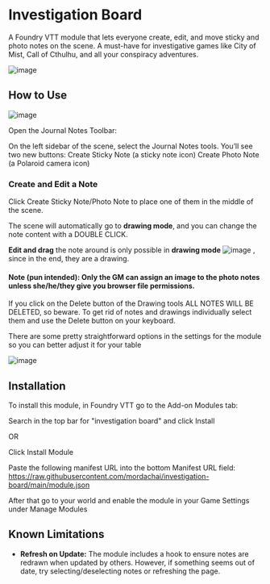 # Investigation Board

A Foundry VTT module that lets everyone create, edit, and move sticky and photo notes on the scene. A must-have for investigative games like City of Mist, Call of Cthulhu, and all your conspiracy adventures.

![image](https://github.com/user-attachments/assets/aa6ac7ea-6051-4c10-b88f-c4dcc8a3bd62)

## How to Use

![image](https://github.com/user-attachments/assets/c922e8d5-b168-4155-a5e3-229c06a54aa0)

Open the Journal Notes Toolbar:

On the left sidebar of the scene, select the Journal Notes tools.
You’ll see two new buttons:
Create Sticky Note (a sticky note icon)
Create Photo Note (a Polaroid camera icon)

### Create and Edit a Note

Click Create Sticky Note/Photo Note to place one of them in the middle of the scene.

The scene will automatically go to __drawing mode__, and you can change the note content with a DOUBLE CLICK.


__Edit and drag__ the note around is only possible in **drawing mode** ![image](https://github.com/user-attachments/assets/4b6ecb10-2ab4-4328-82fb-939bbcca1f91)
, since in the end, they are a drawing. 

#### **Note** (pun intended): Only the GM can assign an image to the photo notes unless she/he/they give you browser file permissions.

If you click on the Delete button of the Drawing tools ALL NOTES WILL BE DELETED, so beware. To get rid of notes and drawings individually select them and use the Delete button on your keyboard.

There are some pretty straightforward options in the settings for the module so you can better adjust it for your table

![image](https://github.com/user-attachments/assets/716ede74-c923-4b35-8c04-51e60fdc873a)


## Installation

To install this module, in Foundry VTT go to the Add-on Modules tab:

Search in the top bar for "investigation board" and click Install

OR

Click Install Module

Paste the following manifest URL into the bottom Manifest URL field: https://raw.githubusercontent.com/mordachai/investigation-board/main/module.json

After that go to your world and enable the module in your Game Settings under Manage Modules

## Known Limitations

- **Refresh on Update:** The module includes a hook to ensure notes are redrawn when updated by others. However, if something seems out of date, try selecting/deselecting notes or refreshing the page.
